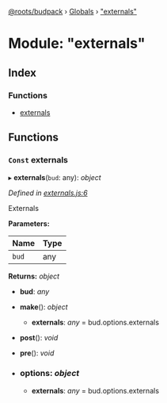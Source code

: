 [@roots/budpack](../README.md) › [Globals](../globals.md) › ["externals"](_externals_.md)

# Module: "externals"

## Index

### Functions

* [externals](_externals_.md#const-externals)

## Functions

### `Const` externals

▸ **externals**(`bud`: any): *object*

*Defined in [externals.js:6](https://github.com/roots/bud-support/blob/bc9161d/src/budpack/builder/webpack/externals.js#L6)*

Externals

**Parameters:**

Name | Type |
------ | ------ |
`bud` | any |

**Returns:** *object*

* **bud**: *any*

* **make**(): *object*

  * **externals**: *any* = bud.options.externals

* **post**(): *void*

* **pre**(): *void*

* ### **options**: *object*

  * **externals**: *any* = bud.options.externals
